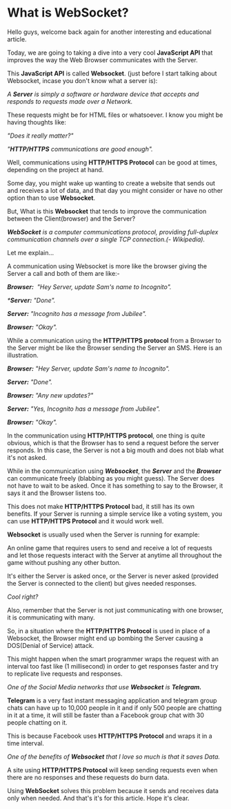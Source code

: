 # What is WebSocket?

Hello guys, welcome back again for another interesting and educational article.

Today, we are going to taking a dive into a very cool **JavaScript API** that improves the way the Web Browser communicates with the Server.

This **JavaScript API** is called **Websocket**. (just before I start talking about Websocket, incase you don't know what a server is):

_A **Server** is simply a software or hardware device that accepts and responds to requests made over a Network._

These requests might be for HTML files or whatsoever. I know you might be having thoughts like:

_"Does it really matter?"_

_"**HTTP/HTTPS** communications are good enough"._

Well, communications using **HTTP/HTTPS Protocol** can be good at times, depending on the project at hand.

Some day, you might wake up wanting to create a website that sends out and receives a lot of data, and that day you might consider or have no other option than to use **Websocket**. 

But, What is this **Websocket** that tends to improve the communication between the Client(browser) and the Server?

_**WebSocket** is a computer communications protocol, providing full-duplex communication channels over a single TCP connection.(- Wikipedia)._

Let me explain...

A communication using Websocket is more like the browser giving the Server a call and both of them are like:-

_**Browser:**  "Hey Server, update Sam's name to Incognito"._

_***Server:** "Done"._

_**Server:** "Incognito has a message from Jubilee"._

_**Browser:** "Okay"._

While a communication using the **HTTP/HTTPS protocol** from a Browser to the Server might be like the Browser sending the Server an SMS. Here is an illustration.

_**Browser:** "Hey Server, update Sam's name to Incognito"._

_**Server:** "Done"._

_**Browser:** "Any new updates?"_

_**Server:** "Yes, Incognito has a message from Jubilee"._

_**Browser:** "Okay"._

In the communication using **HTTP/HTTPS protocol**, one thing is quite obvious, which is that the Browser has to send a request before the server responds. In this case, the Server is not a big mouth and does not blab what it's not asked.

While in the communication using _**Websocket**_, the _**Server**_ and the _**Browser**_ can communicate freely (blabbing as you might guess). The Server does not have to wait to be asked. Once it has something to say to the Browser, it says it and the Browser listens too.

This does not make **HTTP/HTTPS Protocol** bad, it still has its own benefits. If your Server is running a simple service like a voting system, you can use **HTTP/HTTPS Protocol** and it would work well.

**Websocket** is usually used when the Server is running for example:

An online game that requires users to send and receive a lot of requests and let those requests interact with the Server at anytime all throughout the game without pushing any other button.

It's either the Server is asked once, or the Server is never asked (provided the Server is connected to the client) but gives needed responses.

_Cool right?_

Also, remember that the Server is not just communicating with one browser, it is communicating with many.

So, in a situation where the **HTTP/HTTPS Protocol** is used in place of a Websocket, the Browser might end up bombing the Server causing a DOS(Denial of Service) attack.

This might happen when the smart programmer wraps the request with an interval too fast like (1 millisecond) in order to get responses faster and try to replicate live requests and responses.

_One of the Social Media networks that use **Websocket** is **Telegram.**_

**Telegram** is a very fast instant messaging application and telegram group chats can have up to 10,000 people in it and if only 500 people are chatting in it at a time, it will still be faster than a Facebook group chat with 30 people chatting on it.

This is because Facebook uses **HTTP/HTTPS Protocol** and wraps it in a time interval.

_One of the benefits of **Websocket** that I love so much is that it saves Data._

A site using **HTTP/HTTPS Protocol** will keep sending requests even when there are no responses and these requests do burn data.

Using **WebSocket** solves this problem because it sends and receives data only when needed. And that's it's for this article. Hope it's clear.